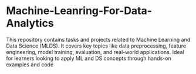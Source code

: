 # Machine-Leanring-For-Data-Analytics
This repository contains tasks and projects related to Machine Learning and Data Science (MLDS). It covers key topics like data preprocessing, feature engineering, model training, evaluation, and real-world applications. Ideal for learners looking to apply ML and DS concepts through hands-on examples and code
